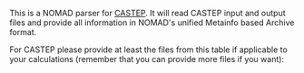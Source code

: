 This is a NOMAD parser for [CASTEP](http://www.castep.org/). It will read CASTEP input and
output files and provide all information in NOMAD's unified Metainfo based Archive format.

For CASTEP please provide at least the files from this table if applicable to your
calculations (remember that you can provide more files if you want):



